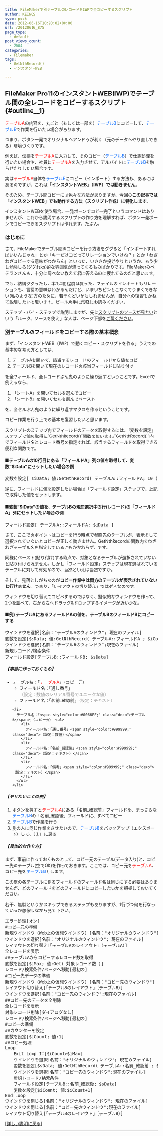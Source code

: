 ```yaml
---
title: FileMakerで別テーブルのレコードをIWPで全コピーするスクリプト
author: KEINOS
type: post
date: 2012-06-16T10:20:02+00:00
url: /20120616_875
page_type:
  - default
post_views_count:
  - 2004
categories:
  - Filemaker
tags:
  - GetNthRecord()
  - インスタントWEB

---
```

## FileMaker Pro11のインスタントWEB(IWP)でテーブル間の全レコードをコピーするスクリプト {#outline__1}

<div class="section">
  <p>
    <span style="color:#FF0000;" class="deco">テーブルA</span>の内容を、丸ごと（もしくは一部を）<span style="color:#0066FF;" class="deco">テーブルB</span>にコピーして、<span style="color:#0066FF;" class="deco">テーブルB</span>で作業を行いたい場合があります。
  </p>
  
  <p>
    つまり、ボタン一発でオリジナルへアンドゥが利く（元のデータへやり直しできる）環境づくりです。
  </p>
  
  <p>
    例えば、伝票を<span style="color:#FF0000;" class="deco">テーブルA</span>に入力して、そのコピー（<span style="color:#0066FF;" class="deco">テーブルB</span>）で仕訳処理を行いたい場合や、社員に<span style="color:#FF0000;" class="deco">テーブルA</span>を入力させて、アルバイトに<span style="color:#0066FF;" class="deco">テーブルB</span>を触らせたりしたい場合です。
  </p>
  
  <p>
    実は<span style="color:#FF0000;" class="deco">テーブルA</span>自体を<span style="color:#0066FF;" class="deco">テーブルB</span>にコピー（インポート）する方法も、あるにはあるのですが、これは<span style="font-weight:bold;" class="deco">「インスタントWEB」（IWP）では動きません</span>。
  </p>
  
  <p>
    そのため、テーブル間コピーには色々な方法がありますが、今回の<strong>この記事では「インスタントWEB」でも動作する方法（スクリプト作成）に特化します</strong>。
  </p>
  
  <p>
    インスタントWEBを使う場合、一発ボーンでコピー完了というコマンドはありませんが、これから説明するスクリプトの作り方を理解すれば、ボタン一発ボーンでコピーできるスクリプトは作れます。たぶん。
  </p>
  
  <h3 id="outline__1_1">
    はじめに
  </h3>
  
  <p>
    さて、FileMakerでテーブル間のコピーを行う方法をググると「インポートすればいいんじゃね」とか「キーだけコピってリレーションでいけね？」とか「わざわざコピーする意味がわからん」といった、いささか投げやりというか、もう少し勉強しろ(ググれks)的な雰囲気が漂ってくるものばかりです。FileMakerのベテランさんも、十分に調べない教えて君に答えるのに疲れてるのだと思います。
  </p>
  
  <p>
    でも、結構ググったし、本も2冊程度は買った、ファイルのインポートもリレーションも、言葉の意味はわかるんだけど、いまいちピンとこなくてうまくできない(私のような)方のために、若干くどいかもしれませんが、自分への復習もかねて説明したいと思います。ビール片手に気軽にお読みください。
  </p>
  
  <p>
    ステップ・バイ・ステップで説明しますが、先に<a href="#idScript">スクリプトのソースが見たい</a>という「ルーク、ソースを使え」な人は、ページ下部を<a href="#idScript">ご覧ください</a>。
  </p>
  
  <p>
    <a name="idSteps" id="idSteps"></a>
  </p>
  
  <h3 id="outline__1_2">
    別テーブルのフィールドをコピーする際の基本概念
  </h3>
  
  <p>
    まず、「インスタントWEB（IWP）で動くコピー・スクリプトを作る」うえでの基本的な考え方としては、
  </p>
  
  <ol>
    <li>
      テーブルAを開いて、該当するレコードのフィールドから値をコピー
    </li>
    <li>
      テーブルBを開いて現在のレコードの該当フィールドに貼り付け
    </li>
  </ol>
  
  <p>
    を全フィールド、全レコードぶん鬼のように繰り返すということです。Excelで例えるなら、
  </p>
  
  <ol>
    <li>
      「シートA」を開いてセルを選んでコピー
    </li>
    <li>
      「シートB」を開いてセルを選んでペースト
    </li>
  </ol>
  
  <p>
    を、全セルぶん鬼のように繰り返すマクロを作るということです。
  </p>
  
  <p>
    コピー作業を行う上での基本を復習したいと思います。
  </p>
  
  <p>
    スクリプトのステップ内でフィールドのデータを取得するには、「変数を設定」ステップで値の取得に&#8221;GetNthRecord()&#8221;関数を使います。&#8221;GetNthRecord()&#8221;内でフィールド名とレコード番号を指定すれば、該当するフィールドを取得できる便利な関数です。
  </p>
  
  <h4 id="outline__1_2_1">
    ■テーブルAの10行目にある「フィールドA」列の値を取得して、変数&#8221;$iData&#8221;にセットしたい場合の例
  </h4>
  
  <pre>
変数を設定[ $iData; 値:GetNthRecord( テーブルA::フィールドA; 10 ) ]
</pre>
  
  <p>
    逆に、フィールドに値を設定したい場合は「フィールド設定」ステップで、上記で取得した値をセットします。
  </p>
  
  <h4 id="outline__1_2_2">
    ■変数&#8221;$iData&#8221;の値を、テーブルBの現在選択中の行(レコード)の「フィールドA」列にセットしたい場合の例
  </h4>
  
  <pre>
フィールド設定[ テーブルA::フィールドA; $iData ]
</pre>
  
  <p>
    さて、ここでのポイントはコピーを行う時点で参照先のテーブルが、表示そして選択されていないとコピーが正しく動きません。GetNthRecordの関数内でわざわざテーブル名を指定しているにもかかわらず、です。
  </p>
  
  <p>
    同様にペースト(貼り付け)する時点で、対象となるテーブルが選択されていないと貼り付けられません。しかし「フィールド設定」ステップは現在選ばれているテーブルに対して有効なので、当然といえば当然ですが。
  </p>
  
  <p>
    そして、見落としがちなのが<span style="font-weight:bold;" class="deco">コピー作業中は両方のテーブルが表示されていないと行けません</span>。つまり、「レイアウトの切り替え」ではダメなのです。
  </p>
  
  <p>
    ウィンドウを切り替えてコピペするのではなく、擬似的なウィンドウを作って、2つを並べて、右から左へドラッグ&ドロップするイメージが近いかな。
  </p>
  
  <h4 id="outline__1_2_3">
    ■例) テーブルAにあるフィールドAの値を、テーブルBのフィールドBにコピーする
  </h4>
  
  <pre>
ウインドウを選択[名前："テーブルAのウィンドウ"; 現在のファイル]
変数を設定[$sData; 値:GetNthRecord( テーブルA::フィールドA ; $iCount )]
ウインドウを選択[名前："テーブルBのウィンドウ";現在のファイル]
新規レコード/検索条件
フィールド設定[テーブルB::フィールドB; $sData]
</pre>
  
  <h5 id="outline__1_2_3_1">
    【事前に作っておくもの】
  </h5>
  
  <ul>
    <li>
      テーブル名：「<span style="color:#FF0000;" class="deco">テーブルA</span>」（コピー元） <ul>
        <li>
          フィールド名：「通し番号」<span style="color:#999999;" class="deco">（設定：数値のシリアル番号でユニークな値）</span>
        </li>
        <li>
          フィールド名：「名前_確認前」<span style="color:#999999;" class="deco">（設定：テキスト）</span>
        </li>
      </ul>
    </li>
    
    <li>
      テーブル名：「<span style="color:#0066FF;" class="deco">テーブルB</span>」（コピー先） <ul>
        <li>
          フィールド名：「通し番号」<span style="color:#999999;" class="deco">（設定：数値）</span>
        </li>
        <li>
          フィールド名：「名前_確認後」<span style="color:#999999;" class="deco">（設定：テキスト）</span>
        </li>
        <li>
          フィールド名：「備考」<span style="color:#999999;" class="deco">（設定：テキスト）</span>
        </li>
      </ul>
    </li>
  </ul>
  
  <h5 id="outline__1_2_3_2">
    【やりたいことの例】
  </h5>
  
  <ol>
    <li>
      ボタンを押すと<span style="color:#FF0000;" class="deco">テーブルA</span>にある「名前_確認前」フィールドを、まっさらな<span style="color:#0066FF;" class="deco">テーブルB</span>の「名前_確認後」フィールドに、すべてコピー
    </li>
    <li>
      <span style="color:#0066FF;" class="deco">テーブルB</span>で作業を行う
    </li>
    <li>
      別の人に同じ作業をさせたいので、<span style="color:#0066FF;" class="deco">テーブルB</span>をバックアップ（エクスポート）して、（１）に戻る
    </li>
  </ol>
  
  <h5 id="outline__1_2_3_3">
    【具体的な作り方】
  </h5>
  
  <p>
    まず、事前に作っておくものとして、コピー元のテーブル(データ入り)と、コピー先のテーブル(空でOK)を作っておきます。ここでは、コピー元を<span style="color:#FF0000;" class="deco">テーブルA</span>、コピー先を<span style="color:#0066FF;" class="deco">テーブルB</span>とします。
  </p>
  
  <p>
    この際の各テーブルに作るフィールドのフィールド名は同じにする必要はありませんが、どのフィールドをどのフィールドにコピーしたいかを把握しておいてください。
  </p>
  
  <p>
    <a name="idScript" id="idScript"></a>
  </p>
  
  <p>
    若干、無駄というかスキップできるステップもありますが、1行づつ何を行なっているか想像しながら見て下さい。
  </p>
  
  <pre class="syntax-highlight">
エラー処理[オン]
#コピー元の準備
新規ウインドウ（Web上の仮想ウインドウ）[名前：<span class="synConstant">&#34;オリジナルのウィンドウ&#34;</span>]
ウインドウを選択[名前：<span class="synConstant">&#34;オリジナルのウィンドウ&#34;</span>; 現在のファイル]
レイアウトの切り替え[「テーブルAのレイアウト」（テーブルA）]
全レコードを表示
##テーブルAからコピーするレコード数を取得
変数を設定[$iMax; 値:<span class="synStatement">Get</span>( 対象レコード数 )]
レコード/検索条件/ページへ移動[最初の]
#コピー先データの準備
新規ウインドウ（Web上の仮想ウインドウ）[名前：<span class="synConstant">&#34;コピー先のウィンドウ&#34;</span>]
レイアウト切り替え[「テーブルBのレイアウト」（テーブルB）]
ウインドウを選択[名前：<span class="synConstant">&#34;コピー先のウィンドウ&#34;</span>;現在のファイル]
##コピー先のデータを全削除
全レコードを表示
対象レコード削除[ダイアログなし]
レコード/検索条件/ページへ移動[最初の]
#コピーの準備
##カウンターを設定
変数を設定[$iCount; 値:<span class="synConstant">1</span>]
##コピー処理
<span class="synStatement">Loop</span>
　　<span class="synIdentifier">Exit</span> <span class="synStatement">Loop</span> <span class="synStatement">If</span>[$iCount&#62;$iMax]
　　ウインドウを選択[名前：<span class="synConstant">&#34;オリジナルのウィンドウ&#34;</span>; 現在のファイル]
　　変数を設定[$sData; 値:GetNthRecord( テーブルA::名前_確認前 ; $iCount )]
　　ウインドウを選択[名前：<span class="synConstant">&#34;コピー先のウィンドウ&#34;</span>;現在のファイル]
　　新規レコード/検索条件
　　フィールド設定[テーブルB::名前_確認後; $sData]
　　変数を設定[$iCount; 値:$iCount+<span class="synConstant">1</span>]
<span class="synType">End</span> <span class="synStatement">Loop</span>
ウインドウを閉じる[名前：<span class="synConstant">&#34;オリジナルのウィンドウ&#34;</span>; 現在のファイル]
ウインドウを閉じる[名前：<span class="synConstant">&#34;コピー先のウィンドウ&#34;</span>;現在のファイル]
レイアウト切り替え[「テーブルBのレイアウト」（テーブルB）]
</pre>
  
  <p>
    [<a href="#idSteps">詳しい説明に戻る</a>]
  </p>
  
  <hr />
</div>